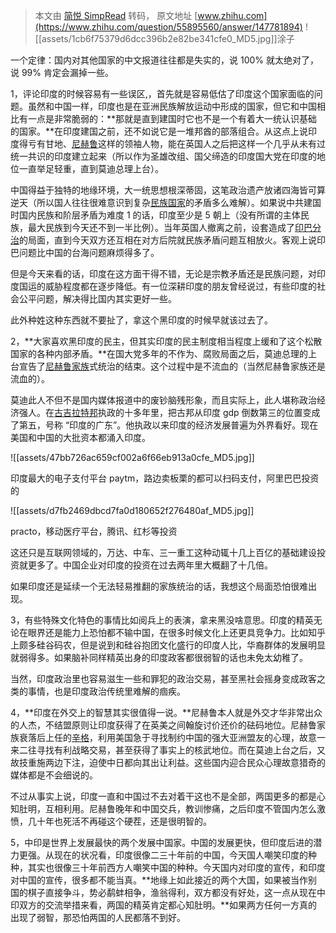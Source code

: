 > 本文由 [简悦 SimpRead](http://ksria.com/simpread/) 转码， 原文地址 [www.zhihu.com](https://www.zhihu.com/question/55895560/answer/147781894) ![[assets/1cb6f75379d6dcc396b2e82be341cfe0_MD5.jpg]]涂子​​

一个定律：国内对其他国家的中文报道往往都是失实的，说 100% 就太绝对了，说 99% 肯定会漏掉一些。

1，评论印度的时候容易有一些误区,，首先就是容易低估了印度这个国家面临的问题。虽然和中国一样，印度也是在亚洲民族解放运动中形成的国家，但它和中国相比有一点是非常脆弱的：**那就是直到建国时它也不是一个有着大一统认识基础的国家。**在印度建国之前，还不如说它是一堆邦酋的部落组合。从这点上说印度得亏有甘地、[尼赫鲁](https://www.zhihu.com/search?q=%E5%B0%BC%E8%B5%AB%E9%B2%81&search_source=Entity&hybrid_search_source=Entity&hybrid_search_extra=%7B%22sourceType%22%3A%22answer%22%2C%22sourceId%22%3A147781894%7D)这样的领袖人物，能在英国人之后把这样一个几乎从未有过统一共识的印度建立起来（所以作为圣雄改组、国父缔造的印度国大党在印度的地位一直举足轻重，直到莫迪总理上台）。

中国得益于独特的地缘环境，大一统思想根深蒂固，这笔政治遗产放诸四海皆可算逆天（所以国人往往很难意识到复杂[民族国家](https://www.zhihu.com/search?q=%E6%B0%91%E6%97%8F%E5%9B%BD%E5%AE%B6&search_source=Entity&hybrid_search_source=Entity&hybrid_search_extra=%7B%22sourceType%22%3A%22answer%22%2C%22sourceId%22%3A147781894%7D)的矛盾多么难解）。如果说中共建国时国内民族和阶层矛盾为难度 1 的话，印度至少是 5 朝上（没有所谓的主体民族，最大民族到今天还不到一半比例）。当年英国人撤离之前，设套造成了[印巴分治](https://www.zhihu.com/search?q=%E5%8D%B0%E5%B7%B4%E5%88%86%E6%B2%BB&search_source=Entity&hybrid_search_source=Entity&hybrid_search_extra=%7B%22sourceType%22%3A%22answer%22%2C%22sourceId%22%3A147781894%7D)的局面，直到今天双方还互相在对方后院就民族矛盾问题互相放火。客观上说印巴问题比中国的台海问题麻烦得多了。

但是今天来看的话，印度在这方面干得不错，无论是宗教矛盾还是民族问题，对印度国运的威胁程度都在逐步降低。有一位深耕印度的朋友曾经说过，有些印度的社会公平问题，解决得比国内其实更好一些。

此外种姓这种东西就不要扯了，拿这个黑印度的时候早就该过去了。

2，**大家喜欢黑印度的民主，但其实印度的民主制度相当程度上缓和了这个松散国家的各种内部矛盾。**在国大党多年的不作为、腐败局面之后，莫迪总理的上台宣告了[尼赫鲁家族](https://www.zhihu.com/search?q=%E5%B0%BC%E8%B5%AB%E9%B2%81%E5%AE%B6%E6%97%8F&search_source=Entity&hybrid_search_source=Entity&hybrid_search_extra=%7B%22sourceType%22%3A%22answer%22%2C%22sourceId%22%3A147781894%7D)式统治的结束。这个过程中是不流血的（当然尼赫鲁家族还是流血的）。

莫迪此人不但不是国内媒体报道中的废钞脑残形象，而且实际上，此人堪称政治经济强人。在[古吉拉特邦](https://www.zhihu.com/search?q=%E5%8F%A4%E5%90%89%E6%8B%89%E7%89%B9%E9%82%A6&search_source=Entity&hybrid_search_source=Entity&hybrid_search_extra=%7B%22sourceType%22%3A%22answer%22%2C%22sourceId%22%3A147781894%7D)执政的十多年里，把古邦从印度 gdp 倒数第三的位置变成了第五，号称 “印度的广东”。他执政以来印度的经济发展普遍为外界看好。现在美国和中国的大批资本都涌入印度。

![[assets/47bb726ac659cf002a6f66eb913a0cfe_MD5.jpg]]

印度最大的电子支付平台 paytm，路边卖板栗的都可以扫码支付，阿里巴巴投资的

![[assets/d7fb2469dbcd7fa0d180652f276480af_MD5.jpg]]

practo，移动医疗平台，腾讯、红杉等投资

这还只是互联网领域的，万达、中车、三一重工这种动辄十几上百亿的基础建设投资就更多了。中国企业对印度的投资在过去两年里大概翻了十几倍。

如果印度还是延续一个无法轻易推翻的家族统治的话，我想这个局面恐怕很难出现。

3，有些特殊文化特色的事情比如阅兵上的表演，拿来黑没啥意思。印度的精英无论在眼界还是能力上恐怕都不输中国，在很多时候文化上还更具竞争力。比如知乎上颇多硅谷码农，但是说到和硅谷抱团文化盛行的印度人比，华裔群体的发展明显就弱得多。如果脑补同样精英出身的印度政客都很弱智的话也未免太幼稚了。

当然，印度政治里也容易滋生一些和罪犯的政治交易，甚至黑社会摇身变成政客之类的事情，也是印度政治传统里难解的痼疾。

4，**印度在外交上的智慧其实很值得一说。**尼赫鲁本人就是外交才华非常出众的人杰，不结盟原则让印度获得了在英美之间翰旋讨价还价的砝码地位。尼赫鲁家族衰落后上任的[辛格](https://www.zhihu.com/search?q=%E8%BE%9B%E6%A0%BC&search_source=Entity&hybrid_search_source=Entity&hybrid_search_extra=%7B%22sourceType%22%3A%22answer%22%2C%22sourceId%22%3A147781894%7D)，利用美国急于寻找制约中国的强大亚洲盟友的心理，故意一来二往寻找有利战略交易，甚至获得了事实上的核武地位。而在莫迪上台之后，又故技重施两边下注，迫使中日都向其出让利益。这些国内迎合民众心理故意猎奇的媒体都是不会细说的。

不过从事实上说，印度一直和中国过不去对着干这也不是全部，两国更多的都是心知肚明，互相利用。尼赫鲁晚年和中国交兵，教训惨痛，之后印度不管国内怎么激愤，几十年也死活不再碰这个硬茬，还是很明智的。

5，中印是世界上发展最快的两个发展中国家。中国的发展更快，但印度后进的潜力更强。从现在的状况看，印度很像二三十年前的中国，今天国人嘲笑印度的种种，其实也很像三十年前西方人嘲笑中国的种种。今天国内对印度的宣传，和印度对中国的宣传，很多都不能当真。**地缘上如此接近的两个大国，如果被当作别国的棋子直接争斗，势必鹬蚌相争，渔翁得利，双方都没有好处，这一点从现在中印双方的交流举措来看，两国的精英肯定都心知肚明。**如果两方任何一方真的出现了弱智，那恐怕两国的人民都落不到好。